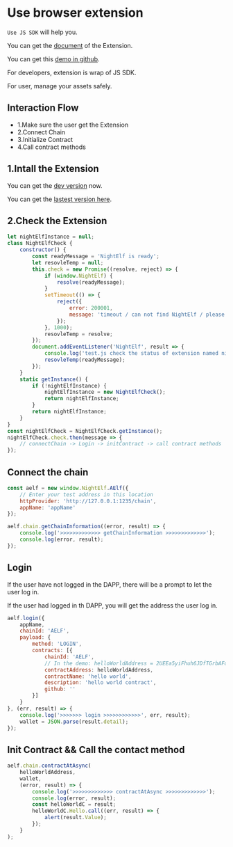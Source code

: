 # Use browser extension

`Use JS SDK` will help you.

You can get the [document](https://github.com/hzz780/aelf-web-extension) of the Extension.

You can get this [demo in github](https://github.com/AElfProject/aelf-boilerplate).

For developers, extension is wrap of JS SDK.

For user, manage your assets safely.

## Interaction Flow

* 1.Make sure the user get the Extension
* 2.Connect Chain
* 3.Initialize Contract
* 4.Call contract methods

## 1.Intall the Extension

You can get the [dev version](https://chrome.google.com/webstore/detail/aelf-explorer-extension-d/mlmlhipeonlflbcclinpbmcjdnpnmkpf) now.

You can get the [lastest version here](https://github.com/hzz780/aelf-web-extension).

## 2.Check the Extension

```javascript
let nightElfInstance = null;
class NightElfCheck {
    constructor() {
        const readyMessage = 'NightElf is ready';
        let resovleTemp = null;
        this.check = new Promise((resolve, reject) => {
            if (window.NightElf) {
                resolve(readyMessage);
            }
            setTimeout(() => {
                reject({
                    error: 200001,
                    message: 'timeout / can not find NightElf / please install the extension'
                });
            }, 1000);
            resovleTemp = resolve;
        });
        document.addEventListener('NightElf', result => {
            console.log('test.js check the status of extension named nightElf: ', result);
            resovleTemp(readyMessage);
        });
    }
    static getInstance() {
        if (!nightElfInstance) {
            nightElfInstance = new NightElfCheck();
            return nightElfInstance;
        }
        return nightElfInstance;
    }
}
const nightElfCheck = NightElfCheck.getInstance();
nightElfCheck.check.then(message => {
    // connectChain -> Login -> initContract -> call contract methods
});
```

## Connect the chain

```javascript
const aelf = new window.NightElf.AElf({
    // Enter your test address in this location
    httpProvider: 'http://127.0.0.1:1235/chain',
    appName: 'appName'
});

aelf.chain.getChainInformation((error, result) => {
    console.log('>>>>>>>>>>>>> getChainInformation >>>>>>>>>>>>>');
    console.log(error, result);
});
```

## Login

If the user have not logged in the DAPP, there will be a prompt to let the user log in.

If the user had logged in th DAPP, you will get the address the user log in.

```javascript
aelf.login({
    appName,
    chainId: 'AELF',
    payload: {
        method: 'LOGIN',
        contracts: [{
            chainId: 'AELF',
            // In the demo: helloWorldAddress = 2UEEa5yiFhuh6JDfTGrbAFqoqzbKkY4Vk9YZDXAdw16wkMw
            contractAddress: helloWorldAddress,
            contractName: 'hello world',
            description: 'hello world contract',
            github: ''
        }]
    }
}, (err, result) => {
    console.log('>>>>>>> login >>>>>>>>>>>>', err, result);
    wallet = JSON.parse(result.detail);
});
```

## Init Contract && Call the contact method

```javascript
aelf.chain.contractAtAsync(
    helloWorldAddress,
    wallet,
    (error, result) => {
        console.log('>>>>>>>>>>>>> contractAtAsync >>>>>>>>>>>>>');
        console.log(error, result);
        const helloWorldC = result;
        helloWorldC.Hello.call((err, result) => {
            alert(result.Value);
        });
    }
);
```

